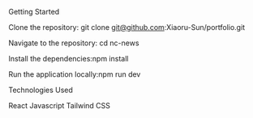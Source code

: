 Getting Started

Clone the repository: git clone git@github.com:Xiaoru-Sun/portfolio.git

Navigate to the repository: cd nc-news

Install the dependencies:npm install

Run the application locally:npm run dev

Technologies Used

React
Javascript
Tailwind CSS
